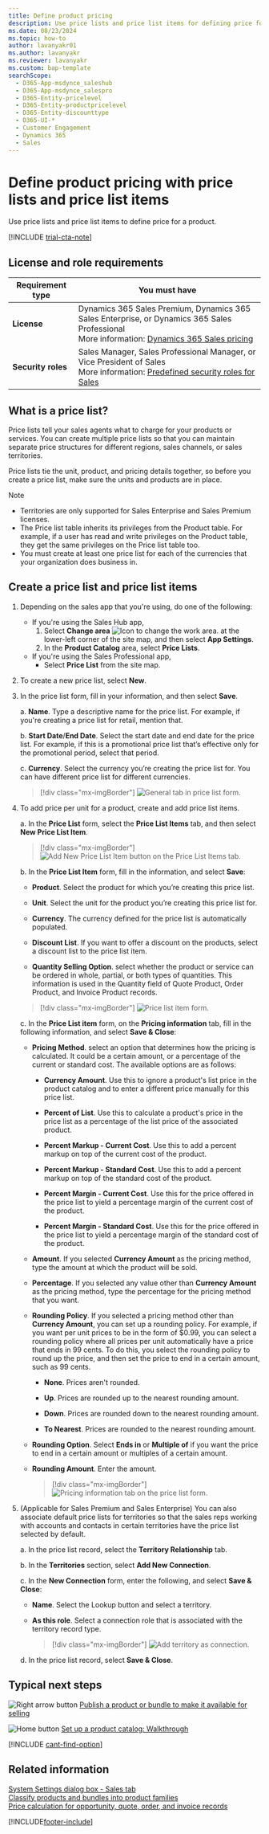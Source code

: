 ```yaml
---
title: Define product pricing
description: Use price lists and price list items for defining price for a product. Create multiple price lists and set default price list for a territory.
ms.date: 08/23/2024
ms.topic: how-to
author: lavanyakr01
ms.author: lavanyakr
ms.reviewer: lavanyakr
ms.custom: bap-template
searchScope: 
  - D365-App-msdynce_saleshub
  - D365-App-msdynce_salespro
  - D365-Entity-pricelevel
  - D365-Entity-productpricelevel
  - D365-Entity-discounttype
  - D365-UI-*
  - Customer Engagement
  - Dynamics 365
  - Sales
---
```

# Define product pricing with price lists and price list items 

Use price lists and price list items to define price for a product.  

[!INCLUDE [trial-cta-note](../includes/trial-cta-note.md)]

## License and role requirements

| Requirement type | You must have | 
|-----------------------|---------|
| **License** | Dynamics 365 Sales Premium, Dynamics 365 Sales Enterprise, or Dynamics 365 Sales Professional <br>More information: [Dynamics 365 Sales pricing](https://dynamics.microsoft.com/sales/pricing/) |
| **Security roles** | Sales Manager, Sales Professional Manager, or Vice President of Sales <br> More information: [Predefined security roles for Sales](security-roles-for-sales.md)|


## What is a price list?

Price lists tell your sales agents what to charge for your products or services. You can create multiple price lists so that you can maintain separate price structures for different regions,  sales channels, or sales territories. 

Price lists tie the unit, product, and pricing details together, so before you create a price list, make sure the units and products are in place.  

> [!NOTE]
>- Territories are only supported for Sales Enterprise and Sales Premium licenses.
>- The Price list table inherits its privileges from the Product table. For example, if a user has read and write privileges on the Product table, they get the same privileges on the Price list table too. 
>- You must create at least one price list for each of the currencies that your organization does business in.
  
## Create a price list and price list items

1. Depending on the sales app that you're using, do one of the following:
 
    -  If you're using the Sales Hub app, 
        1. Select **Change area** ![Icon to change the work area.](media/change-area-icon.png "Icon to change the work area") at the lower-left corner of the site map, and then select **App Settings**. 
        1. In the **Product Catalog** area, select **Price Lists**. 
   - If you're using the Sales Professional app,
       - Select **Price List** from the site map.
4. To create a new price list, select **New**.   
  
5. In the price list form, fill in your information, and then select **Save**. 

    a.  **Name**. Type a descriptive name for the price list. For example, if you're creating a price list for retail, mention that.

    b.  **Start Date**/**End Date**. Select the start date and end date for the price list. For example, if this is a promotional price list that’s effective only for the promotional period, select that period.

    c.  **Currency**. Select the currency you’re creating the price list for. You can have different price list for different currencies.

    > [!div class="mx-imgBorder"]
    > ![General tab in price list form.](media/price-list-form.png "General tab in price list form")
  
6.	To add price per unit for a product, create and add price list items.

    a.	In the **Price List** form, select the **Price List Items** tab, and then select **New Price List Item**.

    > [!div class="mx-imgBorder"]
    > ![Add New Price List Item button on the Price List Items tab.](media/price-list-form-price-list-items-tab.png "Add New Price List Item button on the Price List Items tab")
 
    b.  In the **Price List Item** form, fill in the information, and select **Save**:

       -  **Product**. Select the product for which you’re creating this price list. 

       -  **Unit**. Select the unit for the product you’re creating this price list for.

       -  **Currency**. The currency defined for the price list is automatically populated.

       -  **Discount List**. If you want to offer a discount on the products, select a discount list to the price list item. 

       -  **Quantity Selling Option**. select whether the product or service can be ordered in whole, partial, or both types of quantities. This information is used in the Quantity field of Quote Product, Order Product, and Invoice Product records. 

       > [!div class="mx-imgBorder"]
       > ![Price list item form.](media/price-list-item-form.png "Price list item form")

    c.  In the **Price List item** form, on the **Pricing information** tab, fill in the following information, and select **Save & Close**:

       -  **Pricing Method**. select an option that determines how the pricing is calculated. It could be a certain amount, or a percentage of the current or standard cost. The available options are as follows: 
          -  **Currency Amount**. Use this to ignore a product's list price in the product catalog and to enter a different price manually for this price list.  
          
          -  **Percent of List**. Use this to calculate a product's price in the price list as a percentage of the list price of the associated product.  
        
          -  **Percent Markup - Current Cost**. Use this to add a percent markup on top of the current cost of the product.   

          - **Percent Markup - Standard Cost**. Use this to add a percent markup on top of the standard cost of the product.

          -  **Percent Margin - Current Cost**. Use this for the price offered in the price list to yield a percentage margin of the current cost of the product. 

          -  **Percent Margin - Standard Cost**. Use this for the price offered in the price list to yield a percentage margin of the standard cost of the product.

       -  **Amount**. If you selected **Currency Amount** as the pricing method, type the amount at which the product will be sold.

       -  **Percentage**. If you selected any value other than **Currency Amount** as the pricing method, type the percentage for the pricing method that you want.

       -  **Rounding Policy**. If you selected a pricing method other than **Currency Amount**, you can set up a rounding policy. For example, if you want per unit prices to be in the form of $0.99, you can select a rounding policy where all prices per unit automatically have a price that ends in 99 cents. To do this, you select the rounding policy to round up the price, and then set the price to end in a certain amount, such as 99 cents.

          -  **None**. Prices aren't rounded.

          -  **Up**. Prices are rounded up to the nearest rounding amount.

          -  **Down**. Prices are rounded down to the nearest rounding amount.
    
          -  **To Nearest**. Prices are rounded to the nearest rounding amount.

       -  **Rounding Option**. Select **Ends in** or **Multiple of** if you want the price to end in a certain amount or multiples of a certain amount.

       -  **Rounding Amount**. Enter the amount.

            > [!div class="mx-imgBorder"]
            > ![Pricing information tab on the price list form.](media/pricing-information-tab-price-list-item-form.png "Pricing information tab on the price list form")

 
7.  (Applicable for Sales Premium and Sales Enterprise) You can also associate default price lists for territories so that the sales reps working with accounts and contacts in certain territories have the price list selected by default.  

    a.  In the price list record, select the **Territory Relationship** tab.

    b.	In the **Territories** section, select **Add New Connection**.

    c.	In the **New Connection** form, enter the following, and select **Save & Close**: 
    
    -  **Name**. Select the Lookup button and select a territory.
      
    -  **As this role**. Select a connection role that is associated with the territory record type.

         > [!div class="mx-imgBorder"]
         > ![Add territory as connection.](media/add-territory-as-connection.png "Add territory as connection")
 
    d.	In the price list record, select **Save & Close**.
   


## Typical next steps  

 ![Right arrow button](media/walkthrough-orange-right-arrow.png "Right arrow button") [Publish a product or bundle to make it available for selling](publish-product-bundle-make-available-selling.md)  
  
 ![Home button](media/walkthrough-home.png "Home button") [Set up a product catalog: Walkthrough](set-up-product-catalog-walkthrough.md)  

[!INCLUDE [cant-find-option](../includes/cant-find-option.md)]

## Related information  
 [System Settings dialog box - Sales tab](/power-platform/admin/system-settings-dialog-box-sales-tab)   
 [Classify products and bundles into product families](create-product-bundles-sell-multiple-items-together.md)  
[Price calculation for opportunity, quote, order, and invoice records](price-calculation-opportunity-quote-order-invoice-records.md)


[!INCLUDE[footer-include](../includes/footer-banner.md)]
